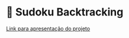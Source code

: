 # :game_die: Sudoku Backtracking

[Link para apresentação do projeto](https://drive.google.com/file/d/1k7wIs3qcylBl53bMM1XgYQ5mLIbC9gdJ/view?usp=sharing)
